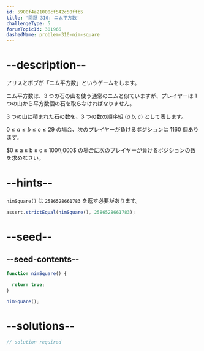 ```yaml
---
id: 5900f4a21000cf542c50ffb5
title: '問題 310: ニム平方数'
challengeType: 5
forumTopicId: 301966
dashedName: problem-310-nim-square
---
```


# --description--

アリスとボブが「ニム平方数」というゲームをします。

ニム平方数は、3 つの石の山を使う通常のニムと似ていますが、プレイヤーは 1 つの山から平方数個の石を取らなければなりません。

3 つの山に積まれた石の数を、3 つの数の順序組 ($a$ $b$, $c$) として表します。

$0 ≤ a ≤ b ≤ c ≤ 29$ の場合、次のプレイヤーが負けるポジションは 1160 個あります。

$0 ≤ a ≤ b ≤ c ≤ 100\\,000$ の場合に次のプレイヤーが負けるポジションの数を求めなさい。

# --hints--

`nimSquare()` は `2586528661783` を返す必要があります。

```js
assert.strictEqual(nimSquare(), 2586528661783);
```

# --seed--

## --seed-contents--

```js
function nimSquare() {

  return true;
}

nimSquare();
```

# --solutions--

```js
// solution required
```
